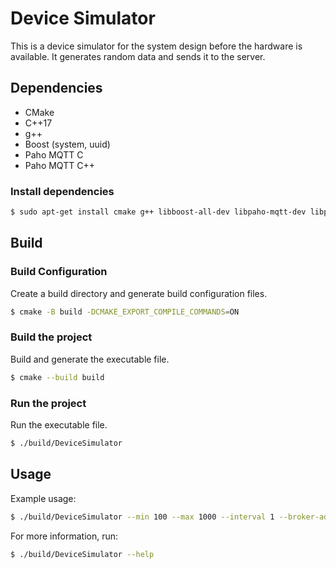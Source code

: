 # Device Simulator

This is a device simulator for the system design before the hardware is available. It generates random data and sends it to the server.

## Dependencies

- CMake
- C++17
- g++
- Boost (system, uuid)
- Paho MQTT C
- Paho MQTT C++

### Install dependencies

```bash
$ sudo apt-get install cmake g++ libboost-all-dev libpaho-mqtt-dev libpaho-mqttpp-dev
```

## Build

### Build Configuration

Create a build directory and generate build configuration files.
```bash
$ cmake -B build -DCMAKE_EXPORT_COMPILE_COMMANDS=ON
```

### Build the project

Build and generate the executable file.
```bash
$ cmake --build build
```

### Run the project

Run the executable file.
```bash
$ ./build/DeviceSimulator
```

## Usage

Example usage:
```bash
$ ./build/DeviceSimulator --min 100 --max 1000 --interval 1 --broker-address mqtt://127.0.0.1:1883 --topic local/sim --id SIM-123
```

For more information, run:
```bash
$ ./build/DeviceSimulator --help
```
